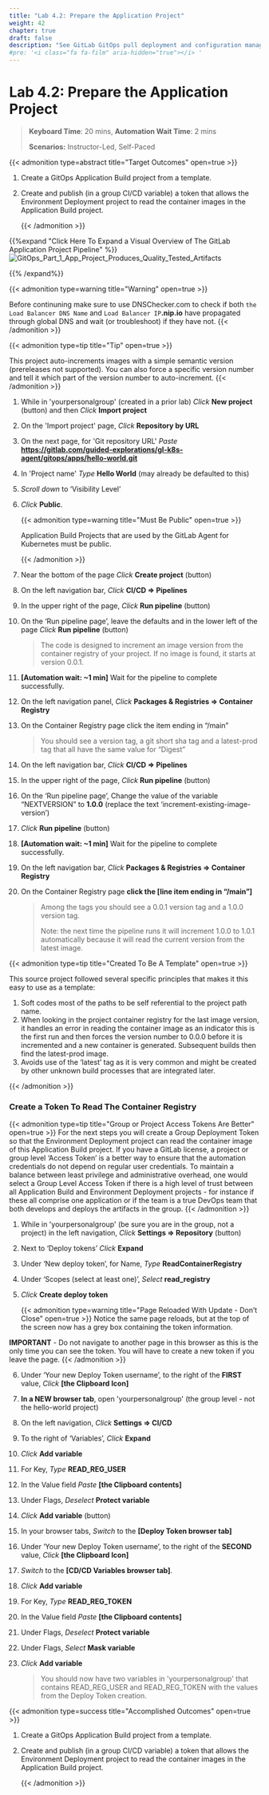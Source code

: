 ```yaml
---
title: "Lab 4.2: Prepare the Application Project"
weight: 42
chapter: true
draft: false
description: "See GitLab GitOps pull deployment and configuration management in action."
#pre: '<i class="fa fa-film" aria-hidden="true"></i> '
---
```


# Lab 4.2: Prepare the Application Project

> **Keyboard Time**: 20 mins, **Automation Wait Time**: 2 mins
>
> **Scenarios:** Instructor-Led, Self-Paced

{{< admonition type=abstract title="Target Outcomes" open=true >}}

1. Create a GitOps Application Build project from a template.

2. Create and publish (in a group CI/CD variable) a token that allows the Environment Deployment project to read the container images in the Application Build project.

   {{< /admonition >}}

{{%expand "Click Here To Expand a Visual Overview of The GitLab Application Project Pipeline" %}}![GitOps_Part_1_App_Project_Produces_Quality_Tested_Artifacts](GitOps_Part_1_App_Project_Produces_Quality_Tested_Artifacts.png)

{{% /expand%}}

{{< admonition type=warning title="Warning" open=true >}}

Before continuning make sure to use DNSChecker.com to check if both `the Load Balancer DNS Name` and `Load Balancer IP`**.nip.io** have propagated through global DNS and wait (or troubleshoot) if they have not.
{{< /admonition >}}

{{< admonition type=tip title="Tip" open=true >}}

This project auto-increments images with a simple semantic version (prereleases not supported). You can also force a specific version number and tell it which part of the version number to auto-increment.
{{< /admonition >}}

1. While in 'yourpersonalgroup' (created in a prior lab) *Click* **New project** (button) and then *Click* **Import project**

2. On the 'Import project' page, *Click* **Repository by URL**

3. On the next page, for 'Git repository URL' *Paste* **https://gitlab.com/guided-explorations/gl-k8s-agent/gitops/apps/hello-world.git**

4. In 'Project name' *Type* **Hello World** (may already be defaulted to this)

5. *Scroll down* to ‘Visibility Level’

6. *Click* **Public**.

   {{< admonition type=warning title="Must Be Public" open=true >}}

   Application Build Projects that are used by the GitLab Agent for Kubernetes must be public.

   {{< /admonition >}}

7. Near the bottom of the page *Click* **Create project** (button)

8. On the left navigation bar, *Click* **CI/CD => Pipelines**

9. In the upper right of the page, *Click* **Run pipeline** (button)

10. On the ‘Run pipeline page’, leave the defaults and in the lower left of the page *Click* **Run pipeline** (button)

     > The code is designed to increment an image version from the container registry of your project. If no image is found, it starts at version 0.0.1.

11. **[Automation wait: ~1 min]** Wait for the pipeline to complete successfully.

12. On the left navigation panel, *Click* **Packages & Registries => Container Registry**

13. On the Container Registry page click the item ending in “/main”

     > You should see a version tag, a git short sha tag and a latest-prod tag that all have the same value for “Digest”

14. On the left navigation bar, *Click* **CI/CD => Pipelines**

15. In the upper right of the page, *Click* **Run pipeline** (button)

16. On the ‘Run pipeline page’, Change the value of the variable “NEXTVERSION” to **1.0.0** (replace the text ‘increment-existing-image-version’)

17. *Click* **Run pipeline** (button)

18. **[Automation wait: ~1 min]** Wait for the pipeline to complete successfully.

19. On the left navigation bar, *Click* **Packages & Registries => Container Registry**

20. On the Container Registry page **click the [line item ending in “/main”]**

     > Among the tags you should see a 0.0.1 version tag and a 1.0.0 version tag.
     >
     > Note: the next time the pipeline runs it will increment 1.0.0 to 1.0.1 automatically because it will read the current version from the latest image.

{{< admonition type=tip title="Created To Be A Template" open=true >}}

This source project followed several specific principles that makes it this easy to use as a template:

1. Soft codes most of the paths to be self referential to the project path name.
2. When looking in the project container registry for the last image version, it handles an error in reading the container image as an indicator this is the first run and then forces the version number to 0.0.0 before it is incremented and a new container is generated. Subsequent builds then find the latest-prod image.
3. Avoids use of the ‘latest’ tag as it is very common and might be created by other unknown build processes that are integrated later.

{{< /admonition >}}

### Create a Token To Read The Container Registry

{{< admonition type=tip title="Group or Project Access Tokens Are Better" open=true >}}
For the next steps you will create a Group Deployment Token so that the Environment Deployment project can read the container image of this Application Build project. If you have a GitLab license, a project or group level ‘Access Token’ is a better way to ensure that the automation credentials do not depend on regular user credentials. To maintain a balance between least privilege and administrative overhead, one would select a Group Level Access Token if there is a high level of trust between all Application Build and Environment Deployment projects - for instance if these all comprise one application or if the team is a true DevOps team that both develops and deploys the artifacts in the group.
{{< /admonition >}}

1. While in 'yourpersonalgroup' (be sure you are in the group, not a project) in the left navigation, *Click* **Settings => Repository** (button) 

2. Next to ‘Deploy tokens’ *Click* **Expand**

3. Under ‘New deploy token’, for Name, *Type* **ReadContainerRegistry**

4. Under ‘Scopes (select at least one)’, *Select* **read_registry**

5. *Click* **Create deploy token** 

    {{< admonition type=warning title="Page Reloaded With Update - Don’t Close" open=true >}}
Notice the same page reloads, but at the top of the screen now has a grey box containing the token information.

**IMPORTANT** - Do not navigate to another page in this browser as this is the only time you can see the token. You will have to create a new token if you leave the page.
    {{< /admonition >}}

6. Under ‘Your new Deploy Token username’, to the right of the **FIRST** value, *Click* **[the Clipboard Icon]**

7. **In a NEW browser tab**, open 'yourpersonalgroup' (the group level - not the hello-world project)

8. On the left navigation, *Click* **Settings => CI/CD**

9. To the right of ‘Variables’, *Click* **Expand**

10. *Click* **Add variable**

11. For Key, *Type* **READ_REG_USER**

12. In the Value field *Paste* **[the Clipboard contents]**

13. Under Flags, *Deselect* **Protect variable**

14. *Click* **Add variable** (button)

15. In your browser tabs, *Switch* to the **[Deploy Token browser tab]**

16. Under ‘Your new Deploy Token username’, to the right of the **SECOND** value, *Click* **[the Clipboard Icon]**

17. *Switch* to the **[CD/CD Variables browser tab]**.

18. *Click* **Add variable**

19. For Key, *Type* **READ_REG_TOKEN**

20. In the Value field *Paste* **[the Clipboard contents]**

21. Under Flags, *Deselect* **Protect variable**

22. Under Flags, *Select* **Mask variable**

23. *Click* **Add variable**

    > You should now have two variables in 'yourpersonalgroup' that contains READ_REG_USER and READ_REG_TOKEN with the values from the Deploy Token creation.

{{< admonition type=success title="Accomplished Outcomes" open=true >}}

1. Create a GitOps Application Build project from a template.

2. Create and publish (in a group CI/CD variable) a token that allows the Environment Deployment project to read the container images in the Application Build project.

   {{< /admonition >}}
